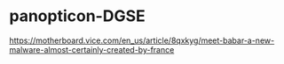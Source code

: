 # panopticon-DGSE

https://motherboard.vice.com/en_us/article/8qxkyg/meet-babar-a-new-malware-almost-certainly-created-by-france
